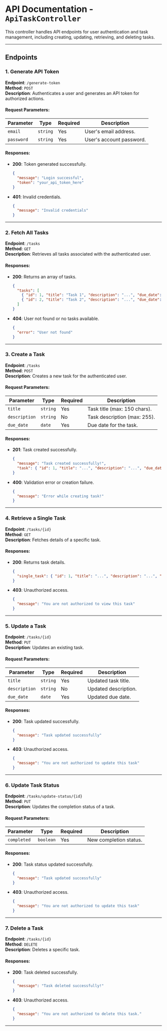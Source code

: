 # API Documentation - `ApiTaskController`

This controller handles API endpoints for user authentication and task management, including creating, updating, retrieving, and deleting tasks.

---

## Endpoints

### 1. **Generate API Token**
**Endpoint**: `/generate-token`  
**Method**: `POST`  
**Description**: Authenticates a user and generates an API token for authorized actions.

#### Request Parameters:
| Parameter   | Type     | Required | Description                  |
|-------------|----------|----------|------------------------------|
| `email`     | `string` | Yes      | User's email address.        |
| `password`  | `string` | Yes      | User's account password.     |

#### Responses:
- **200**: Token generated successfully.
  ```json
  {
    "message": "Login successful",
    "token": "your_api_token_here"
  }
  ```
- **401**: Invalid credentials.
  ```json
  {
    "message": "Invalid credentials"
  }
  ```

---

### 2. **Fetch All Tasks**
**Endpoint**: `/tasks`  
**Method**: `GET`  
**Description**: Retrieves all tasks associated with the authenticated user.

#### Responses:
- **200**: Returns an array of tasks.
  ```json
  {
    "tasks": [
      { "id": 1, "title": "Task 1", "description": "...", "due_date": "...", "completed": false },
      { "id": 2, "title": "Task 2", "description": "...", "due_date": "...", "completed": true }
    ]
  }
  ```
- **404**: User not found or no tasks available.
  ```json
  {
    "error": "User not found"
  }
  ```

---

### 3. **Create a Task**
**Endpoint**: `/tasks`  
**Method**: `POST`  
**Description**: Creates a new task for the authenticated user.

#### Request Parameters:
| Parameter     | Type     | Required | Description                  |
|---------------|----------|----------|------------------------------|
| `title`       | `string` | Yes      | Task title (max: 150 chars). |
| `description` | `string` | No       | Task description (max: 255).|
| `due_date`    | `date`   | Yes      | Due date for the task.       |

#### Responses:
- **201**: Task created successfully.
  ```json
  {
    "message": "Task created successfully!",
    "task": { "id": 1, "title": "...", "description": "...", "due_date": "...", "completed": false }
  }
  ```
- **400**: Validation error or creation failure.
  ```json
  {
    "message": "Error while creating task!"
  }
  ```

---

### 4. **Retrieve a Single Task**
**Endpoint**: `/tasks/{id}`  
**Method**: `GET`  
**Description**: Fetches details of a specific task.

#### Responses:
- **200**: Returns task details.
  ```json
  {
    "single_task": { "id": 1, "title": "...", "description": "...", "due_date": "...", "completed": false }
  }
  ```
- **403**: Unauthorized access.
  ```json
  {
    "message": "You are not authorized to view this task"
  }
  ```

---

### 5. **Update a Task**
**Endpoint**: `/tasks/{id}`  
**Method**: `PUT`  
**Description**: Updates an existing task.

#### Request Parameters:
| Parameter     | Type     | Required | Description                  |
|---------------|----------|----------|------------------------------|
| `title`       | `string` | Yes      | Updated task title.          |
| `description` | `string` | No       | Updated description.         |
| `due_date`    | `date`   | Yes      | Updated due date.            |

#### Responses:
- **200**: Task updated successfully.
  ```json
  {
    "message": "Task updated successfully"
  }
  ```
- **403**: Unauthorized access.
  ```json
  {
    "message": "You are not authorized to update this task"
  }
  ```

---

### 6. **Update Task Status**
**Endpoint**: `/tasks/update-status/{id}`  
**Method**: `PUT`  
**Description**: Updates the completion status of a task.

#### Request Parameters:
| Parameter   | Type      | Required | Description                 |
|-------------|-----------|----------|-----------------------------|
| `completed` | `boolean` | Yes      | New completion status.      |

#### Responses:
- **200**: Task status updated successfully.
  ```json
  {
    "message": "Task updated successfully"
  }
  ```
- **403**: Unauthorized access.
  ```json
  {
    "message": "You are not authorized to update this task"
  }
  ```

---

### 7. **Delete a Task**
**Endpoint**: `/tasks/{id}`  
**Method**: `DELETE`  
**Description**: Deletes a specific task.

#### Responses:
- **200**: Task deleted successfully.
  ```json
  {
    "message": "Task deleted successfully!"
  }
  ```
- **403**: Unauthorized access.
  ```json
  {
    "message": "You are not authorized to delete this task."
  }
  ```

---